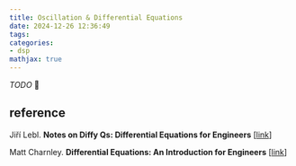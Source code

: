 ```yaml
---
title: Oscillation & Differential Equations
date: 2024-12-26 12:36:49
tags:
categories:
- dsp
mathjax: true
---
```


*TODO* &#128197;


## reference

Jiří Lebl. **Notes on Diffy Qs: Differential Equations for Engineers** [[link](https://www.jirka.org/diffyqs/)]

Matt Charnley. **Differential Equations: An Introduction for Engineers** [[link](https://sites.rutgers.edu/matthew-charnley/course-materials/differential-equations-an-introduction-for-engineers/)]

